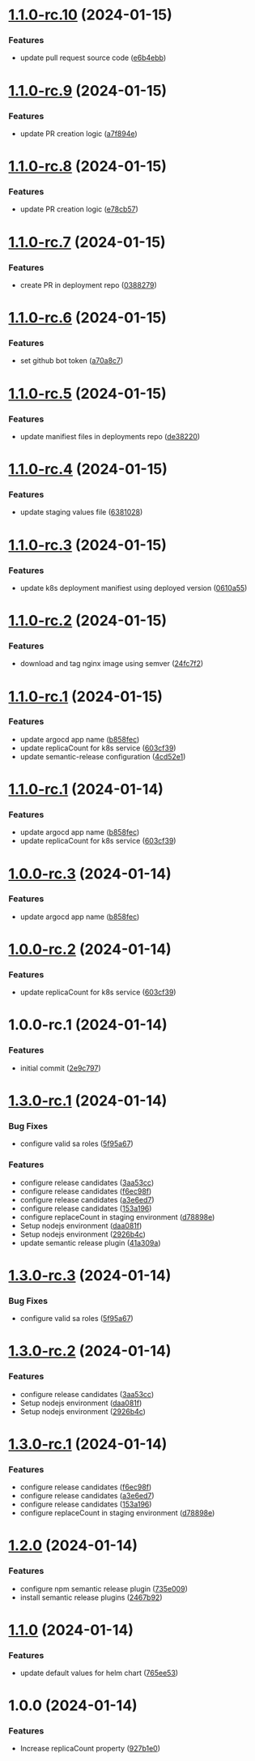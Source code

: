 # [1.1.0-rc.10](https://github.com/dlopezb93/sample-argocd-app/compare/v1.1.0-rc.9...v1.1.0-rc.10) (2024-01-15)


### Features

* update pull request source code ([e6b4ebb](https://github.com/dlopezb93/sample-argocd-app/commit/e6b4ebb49237a73eb5e3f1e908547792f75d6c6d))

# [1.1.0-rc.9](https://github.com/dlopezb93/sample-argocd-app/compare/v1.1.0-rc.8...v1.1.0-rc.9) (2024-01-15)


### Features

* update PR creation logic ([a7f894e](https://github.com/dlopezb93/sample-argocd-app/commit/a7f894ed156f4f226d9001bab0c8eeb84a029077))

# [1.1.0-rc.8](https://github.com/dlopezb93/sample-argocd-app/compare/v1.1.0-rc.7...v1.1.0-rc.8) (2024-01-15)


### Features

* update PR creation logic ([e78cb57](https://github.com/dlopezb93/sample-argocd-app/commit/e78cb570500ac208c6ef1643e933ce6b786be946))

# [1.1.0-rc.7](https://github.com/dlopezb93/sample-argocd-app/compare/v1.1.0-rc.6...v1.1.0-rc.7) (2024-01-15)


### Features

* create PR in deployment repo ([0388279](https://github.com/dlopezb93/sample-argocd-app/commit/03882798bd0e3f144960ca0a58f6638eb9351500))

# [1.1.0-rc.6](https://github.com/dlopezb93/sample-argocd-app/compare/v1.1.0-rc.5...v1.1.0-rc.6) (2024-01-15)


### Features

* set github bot token ([a70a8c7](https://github.com/dlopezb93/sample-argocd-app/commit/a70a8c783ac774d61feb5f40565baa4a7f426d72))

# [1.1.0-rc.5](https://github.com/dlopezb93/sample-argocd-app/compare/v1.1.0-rc.4...v1.1.0-rc.5) (2024-01-15)


### Features

* update manifiest files in deployments repo ([de38220](https://github.com/dlopezb93/sample-argocd-app/commit/de38220acd711f30dddbfe3cad326c11959c3761))

# [1.1.0-rc.4](https://github.com/dlopezb93/sample-argocd-app/compare/v1.1.0-rc.3...v1.1.0-rc.4) (2024-01-15)


### Features

* update staging values file ([6381028](https://github.com/dlopezb93/sample-argocd-app/commit/638102808610fcb55ecb36b2f27c842901de3eae))

# [1.1.0-rc.3](https://github.com/dlopezb93/sample-argocd-app/compare/v1.1.0-rc.2...v1.1.0-rc.3) (2024-01-15)


### Features

* update k8s deployment manifiest using deployed version ([0610a55](https://github.com/dlopezb93/sample-argocd-app/commit/0610a557e6cafff925e62cebd35d2fa0d81156a1))

# [1.1.0-rc.2](https://github.com/dlopezb93/sample-argocd-app/compare/v1.1.0-rc.1...v1.1.0-rc.2) (2024-01-15)


### Features

* download and tag nginx image using semver ([24fc7f2](https://github.com/dlopezb93/sample-argocd-app/commit/24fc7f289aefda079fa4c88b50927c52e869bca3))

# [1.1.0-rc.1](https://github.com/dlopezb93/sample-argocd-app/compare/v1.0.0...v1.1.0-rc.1) (2024-01-15)


### Features

* update argocd app name ([b858fec](https://github.com/dlopezb93/sample-argocd-app/commit/b858fec1eeb41cd34e24116f8f4de26bfb638c52))
* update replicaCount for k8s service ([603cf39](https://github.com/dlopezb93/sample-argocd-app/commit/603cf39eb40f46154185501fb62abece1dfab3b7))
* update semantic-release configuration ([4cd52e1](https://github.com/dlopezb93/sample-argocd-app/commit/4cd52e1b6d18523d2165caf3c4bad6e693c80606))

# [1.1.0-rc.1](https://github.com/dlopezb93/sample-argocd-app/compare/v1.0.0...v1.1.0-rc.1) (2024-01-14)


### Features

* update argocd app name ([b858fec](https://github.com/dlopezb93/sample-argocd-app/commit/b858fec1eeb41cd34e24116f8f4de26bfb638c52))
* update replicaCount for k8s service ([603cf39](https://github.com/dlopezb93/sample-argocd-app/commit/603cf39eb40f46154185501fb62abece1dfab3b7))

# [1.0.0-rc.3](https://github.com/dlopezb93/sample-argocd-app/compare/v1.0.0-rc.2...v1.0.0-rc.3) (2024-01-14)


### Features

* update argocd app name ([b858fec](https://github.com/dlopezb93/sample-argocd-app/commit/b858fec1eeb41cd34e24116f8f4de26bfb638c52))

# [1.0.0-rc.2](https://github.com/dlopezb93/sample-argocd-app/compare/v1.0.0-rc.1...v1.0.0-rc.2) (2024-01-14)


### Features

* update replicaCount for k8s service ([603cf39](https://github.com/dlopezb93/sample-argocd-app/commit/603cf39eb40f46154185501fb62abece1dfab3b7))

# 1.0.0-rc.1 (2024-01-14)


### Features

* initial commit ([2e9c797](https://github.com/dlopezb93/sample-argocd-app/commit/2e9c797aa53536cb60c44f814db262dd7521075d))

# [1.3.0-rc.1](https://github.com/dlopezb93/sample-argocd-nginx/compare/v1.2.0...v1.3.0-rc.1) (2024-01-14)


### Bug Fixes

* configure valid sa roles ([5f95a67](https://github.com/dlopezb93/sample-argocd-nginx/commit/5f95a6712e895c5c1dee685e35119140a31db1ae))


### Features

* configure release candidates ([3aa53cc](https://github.com/dlopezb93/sample-argocd-nginx/commit/3aa53cc554de470199cb365bde848291695952cc))
* configure release candidates ([f6ec98f](https://github.com/dlopezb93/sample-argocd-nginx/commit/f6ec98f7fd8d70b3f53b6355bf04bb4330cbf945))
* configure release candidates ([a3e6ed7](https://github.com/dlopezb93/sample-argocd-nginx/commit/a3e6ed781dbee86e575aad2b21f3dad1fe5eb0a5))
* configure release candidates ([153a196](https://github.com/dlopezb93/sample-argocd-nginx/commit/153a196381ff68e4194ecb8907641398f5050a02))
* configure replaceCount in staging environment ([d78898e](https://github.com/dlopezb93/sample-argocd-nginx/commit/d78898e224c3cd37368dc1ee7be11f46692f40a6))
* Setup nodejs environment ([daa081f](https://github.com/dlopezb93/sample-argocd-nginx/commit/daa081f5bff138df1debf35fafb4eec2463db3ef))
* Setup nodejs environment ([2926b4c](https://github.com/dlopezb93/sample-argocd-nginx/commit/2926b4c21cc7ab7a507ef0c5408880e10542617a))
* update semantic release plugin ([41a309a](https://github.com/dlopezb93/sample-argocd-nginx/commit/41a309a159988d44980852c60e5ad3bd85d16d1f))

# [1.3.0-rc.3](https://github.com/dlopezb93/sample-argocd-nginx/compare/v1.3.0-rc.2...v1.3.0-rc.3) (2024-01-14)


### Bug Fixes

* configure valid sa roles ([5f95a67](https://github.com/dlopezb93/sample-argocd-nginx/commit/5f95a6712e895c5c1dee685e35119140a31db1ae))

# [1.3.0-rc.2](https://github.com/dlopezb93/sample-argocd-nginx/compare/v1.3.0-rc.1...v1.3.0-rc.2) (2024-01-14)


### Features

* configure release candidates ([3aa53cc](https://github.com/dlopezb93/sample-argocd-nginx/commit/3aa53cc554de470199cb365bde848291695952cc))
* Setup nodejs environment ([daa081f](https://github.com/dlopezb93/sample-argocd-nginx/commit/daa081f5bff138df1debf35fafb4eec2463db3ef))
* Setup nodejs environment ([2926b4c](https://github.com/dlopezb93/sample-argocd-nginx/commit/2926b4c21cc7ab7a507ef0c5408880e10542617a))

# [1.3.0-rc.1](https://github.com/dlopezb93/sample-argocd-nginx/compare/v1.2.0...v1.3.0-rc.1) (2024-01-14)


### Features

* configure release candidates ([f6ec98f](https://github.com/dlopezb93/sample-argocd-nginx/commit/f6ec98f7fd8d70b3f53b6355bf04bb4330cbf945))
* configure release candidates ([a3e6ed7](https://github.com/dlopezb93/sample-argocd-nginx/commit/a3e6ed781dbee86e575aad2b21f3dad1fe5eb0a5))
* configure release candidates ([153a196](https://github.com/dlopezb93/sample-argocd-nginx/commit/153a196381ff68e4194ecb8907641398f5050a02))
* configure replaceCount in staging environment ([d78898e](https://github.com/dlopezb93/sample-argocd-nginx/commit/d78898e224c3cd37368dc1ee7be11f46692f40a6))

# [1.2.0](https://github.com/dlopezb93/sample-argocd-nginx/compare/v1.1.0...v1.2.0) (2024-01-14)


### Features

* configure npm semantic release plugin ([735e009](https://github.com/dlopezb93/sample-argocd-nginx/commit/735e0090914e0c864f7ffdb71c104e390394a8f3))
* install semantic release plugins ([2467b92](https://github.com/dlopezb93/sample-argocd-nginx/commit/2467b923d5a50a972ece9ef193c128713be099b7))

# [1.1.0](https://github.com/dlopezb93/sample-argocd-nginx/compare/v1.0.0...v1.1.0) (2024-01-14)


### Features

* update default values for helm chart ([765ee53](https://github.com/dlopezb93/sample-argocd-nginx/commit/765ee531ec4491e007e7a8b06e7a306ccd4e897c))

# 1.0.0 (2024-01-14)


### Features

* Increase replicaCount property ([927b1e0](https://github.com/dlopezb93/sample-argocd-nginx/commit/927b1e08cb0b977109ccddd9cce914ebca53171a))
